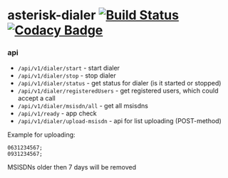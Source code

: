 # asterisk-dialer [![Build Status](https://travis-ci.org/incu6us/asterisk-dialer.svg?branch=master)](https://travis-ci.org/incu6us/asterisk-dialer) [![Codacy Badge](https://api.codacy.com/project/badge/Grade/b90f76e81907427e9f2d0a4124a34028)](https://www.codacy.com/app/incu6us/asterisk-dialer?utm_source=github.com&amp;utm_medium=referral&amp;utm_content=incu6us/asterisk-dialer&amp;utm_campaign=Badge_Grade)

### api

 * `/api/v1/dialer/start` - start dialer 
 * `/api/v1/dialer/stop` - stop dialer
 * `/api/v1/dialer/status` - get status for dialer (is it started or stopped)
 * `/api/v1/dialer/registeredUsers` - get registered users, which could accept a call
 * `/api/v1/dialer/msisdn/all` - get all msisdns
 * `/api/v1/ready` - app check
 * `/api/v1/dialer/upload-msisdn` - api for list uploading (POST-method) 

Example for uploading:
```
0631234567;
0931234567;
```

MSISDNs older then 7 days will be removed
